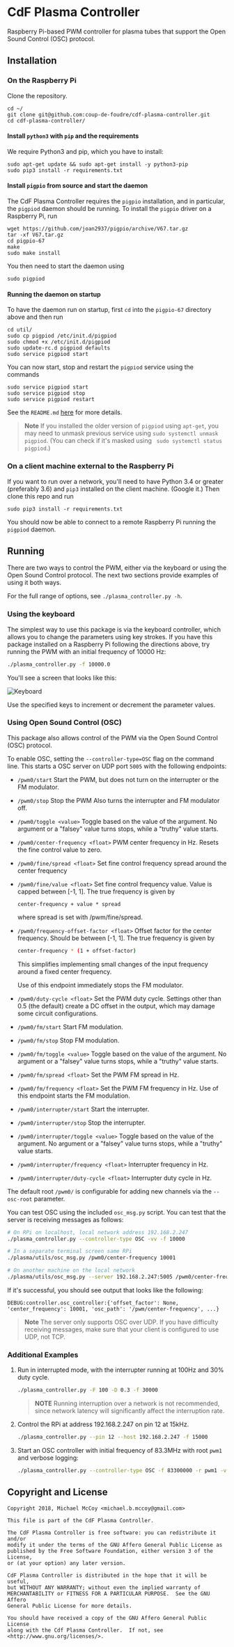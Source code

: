 # CdF Plasma Controller

Raspberry Pi-based PWM controller for plasma tubes that support
the Open Sound Control (OSC) protocol.


## Installation


### On the Raspberry Pi

Clone the repository.

```
cd ~/
git clone git@github.com:coup-de-foudre/cdf-plasma-controller.git
cd cdf-plasma-controller/
```


#### Install `python3` with `pip` and the requirements

We require Python3 and pip, which you have to install:

```
sudo apt-get update && sudo apt-get install -y python3-pip
sudo pip3 install -r requirements.txt
```

#### Install `pigpio` from source and start the daemon

The CdF Plasma Controller requires the `pigpio` installation, and in particular,
the `pigpiod` daemon should be running. To install the `pigpio` driver on a 
Raspberry Pi, run

```
wget https://github.com/joan2937/pigpio/archive/V67.tar.gz
tar -xf V67.tar.gz
cd pigpio-67
make
sudo make install
```

You then need to start the daemon using

```
sudo pigpiod
```

#### Running the daemon on startup

To have the daemon run on startup, first `cd` into the `pigpio-67` directory
above and then run

```
cd util/
sudo cp pigpiod /etc/init.d/pigpiod
sudo chmod +x /etc/init.d/pigpiod
sudo update-rc.d pigpiod defaults
sudo service pigpiod start
```

You can now start, stop and restart the `pigpiod` service using the commands

```
sudo service pigpiod start
sudo service pigpiod stop
sudo service pigpiod restart
```

See the `README.md` [here](https://github.com/joan2937/pigpio/tree/master/util)
for more details. 

> **Note** If you installed the older version of `pigpiod` using `apt-get`,
> you may need to unmask previous service using `sudo systemctl unmask pigpiod`.
> (You can check if it's masked using ` sudo systemctl status pigpiod`.)


### On a client machine external to the Raspberry Pi

If you want to run over a network, you'll need to have Python 3.4 or greater 
(preferably 3.6) and `pip3` installed on the client machine. (Google it.) Then
clone this repo and run

```
sudo pip3 install -r requirements.txt
```

You should now be able to connect to a remote Raspberry Pi running the
`pigpiod` daemon. 


## Running

There are two ways to control the PWM, either via the keyboard or
using the Open Sound Control protocol. The next two sections
provide examples of using it both ways.

For the full range of options, see `./plasma_controller.py -h`.


### Using the keyboard

The simplest way to use this package is via the keyboard controller,
which allows you to change the parameters using key strokes. If you
have this package installed on a Raspberry Pi following the directions
above, try running the PWM with an initial frequency of 10000 Hz:

```bash
./plasma_controller.py -f 10000.0
```

You'll see a screen that looks like this:

![Keyboard](./doc/keyboard.png)

Use the specified keys to increment or decrement the parameter values.


### Using Open Sound Control (OSC)

This package also allows control of the PWM via the Open Sound Control (OSC)
protocol. 

To enable OSC, setting the `--controller-type=OSC` flag on the command line.
This starts a OSC server on UDP port `5005` with the following endpoints:

  - `/pwm0/start`
    Start the PWM, but does not turn on the interrupter or the FM modulator.

  - `/pwm0/stop`
    Stop the PWM Also turns the interrupter and FM modulator off.

  - `/pwm0/toggle <value>`
    Toggle based on the value of the argument. No argument or a
    "falsey" value turns stops, while a "truthy" value starts.

  - `/pwm0/center-frequency <float>`
     PWM center frequency in Hz. Resets the fine control value to zero.

  - `/pwm0/fine/spread <float>`
    Set fine control frequency spread around the center frequency

  - `/pwm0/fine/value <float>`
    Set fine control frequency value. Value is capped between [-1, 1].
    The true frequency is given by

        center-frequency + value * spread

    where spread is set with /pwm/fine/spread.
    
  - `/pwm0/frequency-offset-factor <float>`
    Offset factor for the center frequency. Should be between [-1, 1].
    The true frequency is given by

    ```bash
    center-frequency * (1 + offset-factor)
    ```

    This simplifies implementing small changes of the input frequency around a 
    fixed center frequency.

    Use of this endpoint immediately stops the FM modulator.

  - `/pwm0/duty-cycle <float>`
    Set the PWM duty cycle. Settings other than 0.5 (the default) create a DC 
    offset in the output, which may damage some circuit configurations. 

  - `/pwm0/fm/start`
    Start FM modulation.

  - `/pwm0/fm/stop`
    Stop FM modulation.

  - `/pwm0/fm/toggle <value>`
    Toggle based on the value of the argument. No argument or a
    "falsey" value turns stops, while a "truthy" value starts.

  - `/pwm0/fm/spread <float>`
    Set the PWM FM spread in Hz.

  - `/pwm0/fm/frequency <float>`
    Set the PWM FM frequency in Hz. Use of this endpoint starts the FM
    modulation.

  - `/pwm0/interrupter/start`
    Start the interrupter.

  - `/pwm0/interrupter/stop`
    Stop the interrupter.

  - `/pwm0/interrupter/toggle <value>`
    Toggle based on the value of the argument. No argument or a
    "falsey" value turns stops, while a "truthy" value starts.
  
  - `/pwm0/interrupter/frequency <float>`
    Interrupter frequency in Hz.

  - `/pwm0/interrupter/duty-cycle <float>`
    Interrupter duty cycle in Hz.
    
The default root `/pwm0/` is configurable for adding new channels via the
`--osc-root` parameter.

You can test OSC using the included `osc_msg.py` script. You can test that
the server is receiving messages as follows:

```bash
# On RPi on localhost, local network address 192.168.2.247
./plasma_controller.py --controller-type OSC -vv -f 10000

# In a separate terminal screen same RPi
./plasma/utils/osc_msg.py /pwm0/center-frequency 10001

# On another machine on the local network
./plasma/utils/osc_msg.py --server 192.168.2.247:5005 /pwm0/center-frequency 10001
```

If it's successful, you should see output that looks like the following:

```
DEBUG:controller.osc_controller:{'offset_factor': None, 'center_frequency': 10001, 'osc_path': '/pwm/center-frequency', ...}
```

> **Note** The server only supports OSC over UDP. If you have difficulty 
> receiving messages, make sure that your client is configured to use UDP, not
> TCP.


### Additional Examples

1. Run in interrupted mode, with the interrupter running at 100Hz and 30% duty 
cycle.

    ```bash
    ./plasma_controller.py -F 100 -D 0.3 -f 30000
    ```
    > **NOTE** Running interruption over a network is not recommended, since 
    > network latency will significantly affect the interruption rate.

1. Control the RPi at address 192.168.2.247 on pin 12 at 15kHz.

    ```bash
    ./plasma_controller.py --pin 12 --host 192.168.2.247 -f 15000
    ```

1. Start an OSC controller with initial frequency of 83.3MHz with root `pwm1`
   and verbose logging:

    ```bash
    ./plasma_controller.py --controller-type OSC -f 83300000 -r pwm1 -vvv
    ```


## Copyright and License

    Copyright 2018, Michael McCoy <michael.b.mccoy@gmail.com>
    
    This file is part of the CdF Plasma Controller.
    
    The CdF Plasma Controller is free software: you can redistribute it and/or 
    modify it under the terms of the GNU Affero General Public License as 
    published by the Free Software Foundation, either version 3 of the License, 
    or (at your option) any later version.
    
    CdF Plasma Controller is distributed in the hope that it will be useful, 
    but WITHOUT ANY WARRANTY; without even the implied warranty of 
    MERCHANTABILITY or FITNESS FOR A PARTICULAR PURPOSE.  See the GNU Affero
    General Public License for more details.
    
    You should have received a copy of the GNU Affero General Public License
    along with the Cdf Plasma Controller.  If not, see 
    <http://www.gnu.org/licenses/>.
